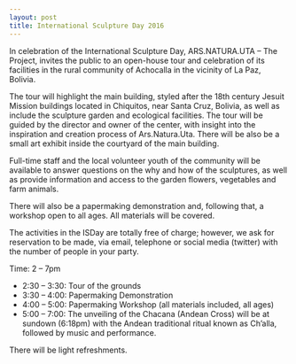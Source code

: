 ```yaml
---
layout: post
title: International Sculpture Day 2016
---
```



In celebration of the International Sculpture Day, ARS.NATURA.UTA – The Project, invites the public to an open-house tour and celebration of its facilities in the rural community of Achocalla in the vicinity of La Paz, Bolivia.

The tour will highlight the main building, styled after the 18th century Jesuit Mission buildings located in Chiquitos, near Santa Cruz, Bolivia, as well as include the sculpture garden and ecological facilities. The tour will be guided by the director and owner of the center, with insight into the inspiration and creation process of Ars.Natura.Uta. There will be also be a small art exhibit inside the courtyard of the main building.

Full-time staff and the local volunteer youth of the community will be available to answer questions on the why and how of the sculptures, as well as provide information and access to the garden flowers, vegetables and farm animals.

There will also be a papermaking demonstration and, following that, a workshop open to all ages. All materials will be covered.

The activities in the ISDay are totally free of charge; however, we ask for reservation to be made, via email, telephone or social media (twitter) with the number of people in your party.

Time: 2 – 7pm

* 2:30 – 3:30: Tour of the grounds
* 3:30 – 4:00: Papermaking Demonstration
* 4:00 – 5:00: Papermaking Workshop (all materials included, all ages)
* 5:00 – 7:00: The unveiling of the Chacana (Andean Cross) will be at sundown (6:18pm) with the Andean traditional ritual known as Ch’alla, followed by music and performance. 

There will be light refreshments.
